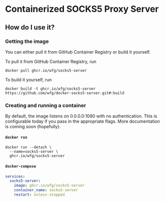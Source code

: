 # Containerized SOCKS5 Proxy Server
## How do I use it?
### Getting the image
You can either pull it from GitHub Container Registry or build it yourself.

To pull it from GitHub Container Registry, run
```
docker pull ghcr.io/wfg/socks5-server
```

To build it yourself, run
```
docker build -t ghcr.io/wfg/socks5-server https://github.com/wfg/docker-socks5-server.git#:build
```

### Creating and running a container
By default, the image listens on 0.0.0.0:1080 with no authentication.
This is configurable today if you pass in the appropriate flags.
More documentation is coming soon (hopefully).

#### `docker run`
```
docker run --detach \
  --name=socks5-server \
  ghcr.io/wfg/socks5-server
```

#### `docker-compose`
```yaml
services:
  socks5-server:
    image: ghcr.io/wfg/socks5-server
    container_name: socks5-server
    restart: unless-stopped
```
